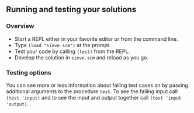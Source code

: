 ## Running and testing your solutions

### Overview


* Start a REPL either in your favorite editor or from
the command line\.
* Type `(load "sieve.scm")` at the prompt\.
* Test your code by calling `(test)` from the REPL\.
* Develop the solution in `sieve.scm` and reload as you go\.

### Testing options

You can see more or less information about
failing test cases an by passing additional arguments to the
procedure `test`\.
To see the failing input call `(test 'input)` and to see the input and output together call `(test 'input 'output)`\.
